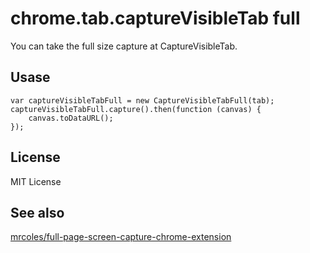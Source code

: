 chrome.tab.captureVisibleTab full
=======

You can take the full size capture at CaptureVisibleTab.

Usase
-------

	var captureVisibleTabFull = new CaptureVisibleTabFull(tab);
	captureVisibleTabFull.capture().then(function (canvas) {
		canvas.toDataURL();
	});

License
-------

MIT License

See also
-------

[mrcoles/full-page-screen-capture-chrome-extension](https://github.com/mrcoles/full-page-screen-capture-chrome-extension)